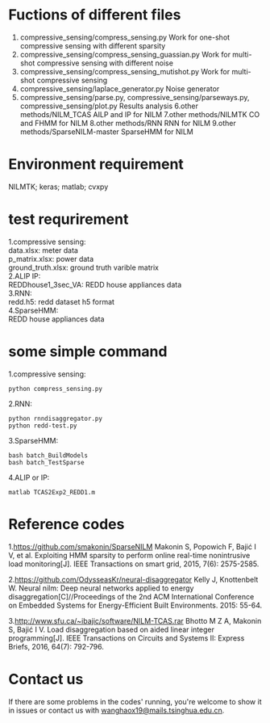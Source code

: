 # Fuctions of different files 

1. compressive_sensing/compress_sensing.py
Work for one-shot compressive sensing with different sparsity
2. compressive_sensing/compress_sensing_guassian.py
Work for multi-shot compressive sensing with different noise
3. compressive_sensing/compress_sensing_mutishot.py
Work for multi-shot compressive sensing
4. compressive_sensing/laplace_generator.py
Noise generator
5. compressive_sensing/parse.py, compressive_sensing/parseways.py, compressive_sensing/plot.py
Results analysis
6.other methods/NILM_TCAS
AILP and IP for NILM
7.other methods/NILMTK
CO and FHMM for NILM
8.other methods/RNN 
RNN for NILM
9.other methods/SparseNILM-master
SparseHMM for NILM


# Environment requirement

NILMTK; keras; matlab; cvxpy


# test requrirement

1.compressive sensing:<br>
data.xlsx: meter data<br>
p_matrix.xlsx: power data<br>
ground_truth.xlsx: ground truth varible matrix<br>
2.ALIP IP:<br> 
REDDhouse1_3sec_VA: REDD house appliances data<br>
3.RNN:<br>
redd.h5: redd dataset h5 format<br>
4.SparseHMM:<br>
REDD house appliances data<br>

# some simple command

1.compressive sensing:<br>
```properties
python compress_sensing.py
```
2.RNN:<br>
```properties
python rnndisaggregator.py
python redd-test.py
```
3.SparseHMM:<br>
```properties
bash batch_BuildModels
bash batch_TestSparse
```
4.ALIP or IP:<br>
```properties
matlab TCAS2Exp2_REDD1.m
```

# Reference codes

1.https://github.com/smakonin/SparseNILM
Makonin S, Popowich F, Bajić I V, et al. Exploiting HMM sparsity to perform online real-time nonintrusive load monitoring[J]. IEEE Transactions on smart grid, 2015, 7(6): 2575-2585.

2.https://github.com/OdysseasKr/neural-disaggregator
Kelly J, Knottenbelt W. Neural nilm: Deep neural networks applied to energy disaggregation[C]//Proceedings of the 2nd ACM International Conference on Embedded Systems for Energy-Efficient Built Environments. 2015: 55-64.

3.http://www.sfu.ca/~ibajic/software/NILM-TCAS.rar
Bhotto M Z A, Makonin S, Bajić I V. Load disaggregation based on aided linear integer programming[J]. IEEE Transactions on Circuits and Systems II: Express Briefs, 2016, 64(7): 792-796.

# Contact us

If there are some problems in the codes' running, you're welcome to show it in issues or contact us with wanghaox19@mails.tsinghua.edu.cn.
